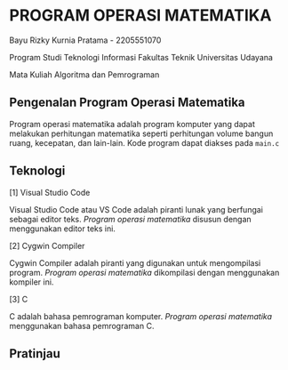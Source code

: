 # PROGRAM OPERASI MATEMATIKA

Bayu Rizky Kurnia Pratama - 2205551070

Program Studi Teknologi Informasi Fakultas Teknik Universitas Udayana

Mata Kuliah Algoritma dan Pemrograman

## Pengenalan Program Operasi Matematika 

Program operasi matematika adalah program komputer yang dapat melakukan perhitungan matematika seperti perhitungan volume bangun ruang, kecepatan, dan lain-lain. Kode program dapat diakses pada `main.c`

## Teknologi

[1] Visual Studio Code

Visual Studio Code atau VS Code adalah piranti lunak yang berfungai sebagai editor teks. _Program operasi matematika_ disusun dengan menggunakan editor teks ini. 

[2] Cygwin Compiler

Cygwin Compiler adalah piranti yang digunakan untuk mengompilasi program. _Program operasi matematika_ dikompilasi dengan menggunakan kompiler ini.

[3] C

C adalah bahasa pemrograman komputer. _Program operasi matematika_ menggunakan bahasa pemrograman C.

## Pratinjau

